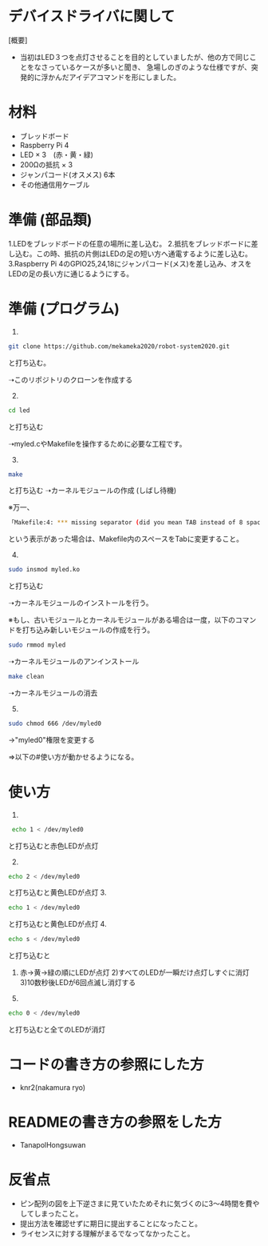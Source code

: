 # デバイスドライバに関して

[概要]
- 当初はLED３つを点灯させることを目的としていましたが、他の方で同じことをなさっているケースが多いと聞き、
急場しのぎのような仕様ですが、突発的に浮かんだアイデアコマンドを形にしました。


# 材料
- ブレッドボード
- Raspberry Pi 4
- LED × 3　(赤・黄・緑)
- 200Ωの抵抗 × 3
- ジャンパコード(オスメス) 6本
- その他通信用ケーブル

# 準備 (部品類)
1.LEDをブレッドボードの任意の場所に差し込む。
2.抵抗をブレッドボードに差し込む。この時、抵抗の片側はLEDの足の短い方へ通電するように差し込む。
3.Raspberry Pi 4のGPIO25,24,18にジャンパコード(メス)を差し込み、オスをLEDの足の長い方に通じるようにする。

# 準備 (プログラム)
1.
```sh
git clone https://github.com/mekameka2020/robot-system2020.git 
```
と打ち込む。

➝このリポジトリのクローンを作成する

2.
```sh
cd led 
```
と打ち込む

➝myled.cやMakefileを操作するために必要な工程です。

3.
```sh
make
```
と打ち込む
➝カーネルモジュールの作成
(しばし待機)

※万一、
```sh
「Makefile:4: *** missing separator (did you mean TAB instead of 8 spaces?).  Stop.」
```
という表示があった場合は、Makefile内のスペースをTabに変更すること。

4.

```sh
sudo insmod myled.ko
```
と打ち込む

➝カーネルモジュールのインストールを行う。

※もし、古いモジュールとカーネルモジュールがある場合は一度，以下のコマンドを打ち込み新しいモジュールの作成を行う。
```sh
sudo rmmod myled　
```
➝カーネルモジュールのアンインストール
```sh
make clean　
```
➝カーネルモジュールの消去

5.
```sh
sudo chmod 666 /dev/myled0
```
→"myled0"権限を変更する

⇒以下の#使い方が動かせるようになる。


# 使い方
1.
```sh
 echo 1 < /dev/myled0 
```
と打ち込むと赤色LEDが点灯

2. 
```sh
echo 2 < /dev/myled0 
```
と打ち込むと黄色LEDが点灯
3. 
```sh
echo 1 < /dev/myled0 
```
と打ち込むと黄色LEDが点灯
4. 
```sh
echo s < /dev/myled0 
```
と打ち込むと
  1) 赤→黄→緑の順にLEDが点灯
  2)すべてのLEDが一瞬だけ点灯しすぐに消灯
  3)10数秒後LEDが6回点滅し消灯する
5. 
```sh
echo 0 < /dev/myled0 
```
と打ち込むと全てのLEDが消灯

# コードの書き方の参照にした方
- knr2(nakamura ryo)

# READMEの書き方の参照をした方
- TanapolHongsuwan

# 反省点
- ピン配列の図を上下逆さまに見ていたためそれに気づくのに3～4時間を費やしてしまったこと。
- 提出方法を確認せずに期日に提出することになったこと。
- ライセンスに対する理解がまるでなってなかったこと。
